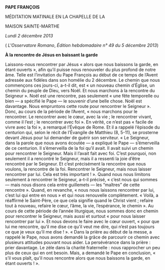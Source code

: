 **PAPE FRANÇOIS**

MÉDITATION MATINALE EN LA CHAPELLE DE LA

MAISON SAINTE-MARTHE

*Lundi 2 décembre 2013*

( *L'Osservatore Romano*, *Édition hebdomadaire n° 49 du 5 décembre 2013*)

**À la rencontre de Jésus en baissant la garde**

Laissons-nous rencontrer par Jésus « alors que nous baissons la garde, en étant ouverts », afin qu’il puisse nous renouveler du plus profond de notre âme. Telle est l’invitation du Pape François au début de ce temps de l’Avent adressée aux fidèles dans son homélie du 2 décembre. Le chemin que nous commençons ces jours-ci, a-t-il dit, est « un nouveau chemin d’Église, un chemin du peuple de Dieu, vers Noël. Et nous marchons à la rencontre du Seigneur ». Noël est une rencontre, pas seulement « une fête temporelle ou bien — a spécifié le Pape — le souvenir d’une belle chose. Noël est davantage. Nous empruntons cette route pour rencontrer le Seigneur ». Donc, au cours de la période de l’Avent, « nous marchons pour le rencontrer. Le rencontrer avec le cœur, avec la vie ; le rencontrer vivant, comme il l’est ; le rencontrer avec foi ». En vérité, ce n’est pas « facile de vivre avec la foi », a remarqué l’Évêque de Rome. Et il a rappelé l’épisode du centurion qui, selon le récit de l’Évangile de Matthieu (8, 5-11), se prosterne devant Jésus pour lui demander de guérir son serviteur. « Le Seigneur, dans la parole que nous avons écoutée — a expliqué le Pape — s’émerveilla de ce centurion. Il s’émerveilla de la foi qu’il avait. Il avait suivi un chemin pour rencontrer le Seigneur. Mais il l’avait fait avec foi. C’est pourquoi, non seulement il a rencontré le Seigneur, mais il a ressenti la joie d’être rencontré par le Seigneur. Et c’est précisément la rencontre que nous voulons, la rencontre de la foi. Rencontrer le Seigneur, mais nous laisser rencontrer par lui. Cela est très important ! ». Quand nous nous limitons seulement à rencontrer le Seigneur, a-t-il précisé, « c’est nous qui sommes — mais nous disons cela entre guillemets — les “maîtres” de cette rencontre ». Quand, en revanche, « nous nous laissons rencontrer par lui, c’est lui qui entre en nous » et qui nous renouvelle complètement. « Voilà, a réaffirmé le Saint-Père, ce que cela signifie quand le Christ vient ; refaire tout à nouveau, refaire le cœur, l’âme, la vie, l’espérance, le chemin ». Au cours de cette période de l’année liturgique, nous sommes donc en chemin pour rencontrer le Seigneur, mais aussi et surtout « pour nous laisser rencontrer par lui ». Et nous devons le faire avec le cœur ouvert, « pour que lui me rencontre, qu’il me dise ce qu’il veut me dire, qui n’est pas toujours ce que je veux qu’il me dise ! ». « Dans la prière au début de la messe, a rappelé le Pape, nous avons demandé la grâce de parcourir ce chemin avec plusieurs attitudes pouvant nous aider. La persévérance dans la prière : prier davantage. Le zèle dans la charité fraternelle : nous rapprocher un peu plus de ceux qui en ont besoin. Mais, a demandé le Pape en conclusion, « s’il vous plaît, qu’il nous rencontre alors que nous baissons la garde, en étant ouverts ! ».